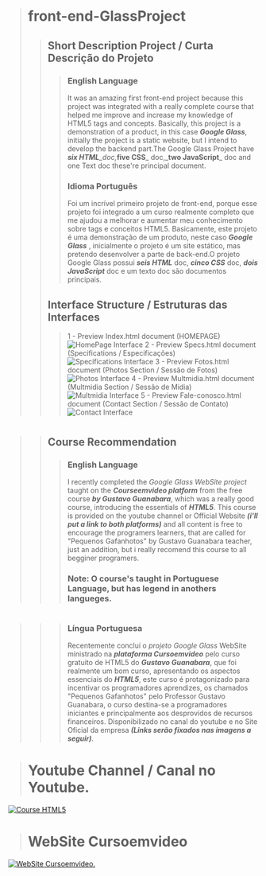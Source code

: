 > # front-end-GlassProject
>
> > ## Short Description Project / Curta Descrição do Projeto
> >
> > > ### English Language
> > >
> > > It was an amazing first front-end project because this project was integrated with a really complete course that helped me improve and increase my knowledge of HTML5 tags and concepts. Basically, this project is a demonstration of a product, in this case _**Google Glass**_, initially the project is a static website, but I intend to develop the backend part.The Google Glass Project have _**six HTML**\_doc,_**five CSS**_ doc,_**two JavaScript**\_ doc and one Text doc these're principal document.
> > >
> > > ### Idioma Português
> > >
> > > Foi um incrível primeiro projeto de front-end, porque esse projeto foi integrado a um curso realmente completo que me ajudou a melhorar e aumentar meu conhecimento sobre tags e conceitos HTML5. Basicamente, este projeto é uma demonstração de um produto, neste caso _**Google Glass**_ , inicialmente o projeto é um site estático, mas pretendo desenvolver a parte de back-end.O projeto Google Glass possui _**seis HTML**_ doc, _**cinco CSS**_ doc, _**dois JavaScript**_ doc e um texto doc são documentos principais.
> >
> > ## Interface Structure / Estruturas das Interfaces
> >
> > > 1 - Preview Index.html document (HOMEPAGE) ![HomePage Interface](https://github.com/LucasArifa/glassProject_Static-Page/blob/master/interface/01-index.jpg?raw=true)
> > > 2 - Preview Specs.html document (Specifications / Especificações) ![Specifications Interface](https://github.com/LucasArifa/glassProject_Static-Page/blob/master/interface/02-specs.jpg?raw=true)
> > > 3 - Preview Fotos.html document (Photos Section / Sessão de Fotos) ![Photos Interface](https://github.com/LucasArifa/glassProject_Static-Page/blob/master/interface/03-fotos.jpg?raw=true)
> > > 4 - Preview Multmidia.html document (Multmidia Section / Sessão de Midia) ![Multmidia Interface](https://github.com/LucasArifa/glassProject_Static-Page/blob/master/interface/04-multimidia.jpg?raw=true)
> > > 5 - Preview Fale-conosco.html document (Contact Section / Sessão de Contato) ![Contact Interface](https://github.com/LucasArifa/glassProject_Static-Page/blob/master/interface/05-fale-conosco.jpg?raw=true)

#

> > ## Course Recommendation
> >
> > > ### English Language
> > >
> > > I recently completed the _Google Glass WebSite project_ taught on the _**Courseemvideo platform**_ from the free course _**by Gustavo Guanabara**_, which was a really good course, introducing the essentials of _**HTML5**_. This course is provided on the youtube channel or Official Website _**(i'll put a link to both platforms)**_ and all content is free to encourage the programers learners, that are called for "Pequenos Gafanhotos" by Gustavo Guanabara teacher, just an addition, but i really recomend this course to all begginer programers.
> > >
> > > ### **Note:** O course's taught in Portuguese Language, but has legend in anothers langueges.

#

> > > ### Língua Portuguesa
> > >
> > > Recentemente concluí o _projeto Google Glass_ WebSite ministrado na _**plataforma Cursoemvideo**_ pelo curso gratuito de HTML5 do _**Gustavo Guanabara**_, que foi realmente um bom curso, apresentando os aspectos essenciais do _**HTML5**_, este curso é protagonizado para incentivar os programadores aprendizes, os chamados "Pequenos Gafanhotos" pelo Professor Gustavo Guanabara, o curso destina-se a programadores iniciantes e principalmente aos desprovidos de recursos financeiros. Disponibilizado no canal do youtube e no Site Oficial da empresa _**(Links serão fixados nas imagens a seguir)**_.

##

> # Youtube Channel / Canal no Youtube.

[![Course HTML5](http://img.youtube.com/vi/epDCjksKMok/0.jpg)](http://www.youtube.com/watch?v=epDCjksKMok)

##

> # WebSite Cursoemvideo

[![WebSite Cursoemvideo.](https://encrypted-tbn0.gstatic.com/images?q=tbn%3AANd9GcRv2CM61ChKZmk3hIYEYU9PLoYBdlDyOz-u1qYrh-9aCA_rH5Nl)](https://www.cursoemvideo.com/course/curso-de-html5)
